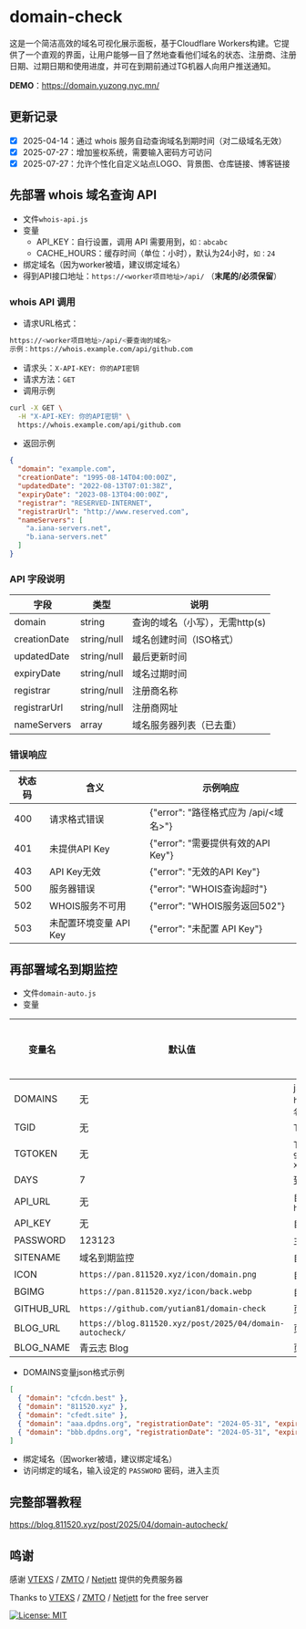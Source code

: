 # domain-check
这是一个简洁高效的域名可视化展示面板，基于Cloudflare Workers构建。它提供了一个直观的界面，让用户能够一目了然地查看他们域名的状态、注册商、注册日期、过期日期和使用进度，并可在到期前通过TG机器人向用户推送通知。

**DEMO**：<https://domain.yuzong.nyc.mn/>  

## 更新记录

- [x] 2025-04-14：通过 whois 服务自动查询域名到期时间（对二级域名无效）
- [x] 2025-07-27：增加鉴权系统，需要输入密码方可访问
- [x] 2025-07-27：允许个性化自定义站点LOGO、背景图、仓库链接、博客链接

## 先部署 whois 域名查询 API
- 文件`whois-api.js`
- 变量
  - API_KEY：自行设置，调用 API 需要用到，`如：abcabc`
  - CACHE_HOURS：缓存时间（单位：小时），默认为24小时，`如：24`
- 绑定域名（因为worker被墙，建议绑定域名）
- 得到API接口地址：`https://<worker项目地址>/api/` （**末尾的/必须保留**）

### whois API 调用
- 请求URL格式：
```bash
https://<worker项目地址>/api/<要查询的域名>
示例：https://whois.example.com/api/github.com
```
- 请求头：`X-API-KEY: 你的API密钥`
- 请求方法：`GET`
- 调用示例
```bash
curl -X GET \
  -H "X-API-KEY: 你的API密钥" \
  https://whois.example.com/api/github.com
```
- 返回示例
```json
{
  "domain": "example.com",
  "creationDate": "1995-08-14T04:00:00Z",
  "updatedDate": "2022-08-13T07:01:38Z",
  "expiryDate": "2023-08-13T04:00:00Z",
  "registrar": "RESERVED-INTERNET",
  "registrarUrl": "http://www.reserved.com",
  "nameServers": [
    "a.iana-servers.net",
    "b.iana-servers.net"
  ]
}
```

### API 字段说明
| 字段           | 类型          | 说明            |
| ------------ | ----------- | ------------- |
| domain       | string      | 查询的域名（小写），无需http(s)     |
| creationDate | string/null | 域名创建时间（ISO格式） |
| updatedDate  | string/null | 最后更新时间        |
| expiryDate   | string/null | 域名过期时间        |
| registrar    | string/null | 注册商名称         |
| registrarUrl | string/null | 注册商网址         |
| nameServers  | array       | 域名服务器列表（已去重）  |

### 错误响应
| 状态码 | 含义              | 示例响应                          |
| --- | --------------- | ----------------------------- |
| 400 | 请求格式错误          | {"error": "路径格式应为 /api/<域名>"} |
| 401 | 未提供API Key      | {"error": "需要提供有效的API Key"}   |
| 403 | API Key无效       | {"error": "无效的API Key"}       |
| 500 | 服务器错误           | {"error": "WHOIS查询超时"}        |
| 502 | WHOIS服务不可用      | {"error": "WHOIS服务返回502"}     |
| 503 | 未配置环境变量 API Key | {"error": "未配置 API Key"}      |

## 再部署域名到期监控
- 文件`domain-auto.js`
- 变量

| 变量名   | 默认值              | 示例说明                       | 是否必须 |
| ------- | ----------- | ----------------------------- | ------- |
| DOMAINS | 无          | json 文件直链地址：`https://gist.githubusercontent.com/用户名/gistID/raw/domains.json` | 是 |
| TGID    | 无          | TG 机器人 ID：`5868334288`   | 是   |
| TGTOKEN | 无          | TG 机器人 token：`9194882369:xxxxxxfwCD8vdtt0jyESsgL2-xxxxxx`      | 是 |
| DAYS    | 7           | 到期前几天提醒        | 否 | 
| API_URL | 无          | 自部署 whois api 接口：`https://whois.example.com/api/github.com`     | 是 |
| API_KEY | 无          | 自部署 whois api TOKEN     | 是 |
| PASSWORD | 123123     | 主页访问密码     | 是 |
| SITENAME | 域名到期监控    | 自定义站点名称    | 否 |
| ICON | `https://pan.811520.xyz/icon/domain.png` | 自定义站点LOGO，**必须是png格式**    | 否 |
| BGIMG | `https://pan.811520.xyz/icon/back.webp` | 自定义站点背景图    | 否 |
| GITHUB_URL | `https://github.com/yutian81/domain-check` | 页脚自定义github仓库地址   | 否 |
| BLOG_URL | `https://blog.811520.xyz/post/2025/04/domain-autocheck/` | 页脚自定义博客地址   | 否 |
| BLOG_NAME | 青云志 Blog    | 页脚自定义博客名称   | 否 |

- DOMAINS变量json格式示例
```json
[
  { "domain": "cfcdn.best" },
  { "domain": "811520.xyz" },
  { "domain": "cfedt.site" },
  { "domain": "aaa.dpdns.org", "registrationDate": "2024-05-31", "expirationDate": "2026-05-31", "system": "DigitalPlat", "systemURL": "https://dash.domain.digitalplat.org" },
  { "domain": "bbb.dpdns.org", "registrationDate": "2024-05-31", "expirationDate": "2026-05-31", "system": "DigitalPlat", "systemURL": "https://dash.domain.digitalplat.org" }
]
```

- 绑定域名（因worker被墙，建议绑定域名）
- 访问绑定的域名，输入设定的 `PASSWORD` 密码，进入主页

## 完整部署教程
https://blog.811520.xyz/post/2025/04/domain-autocheck/

## 鸣谢

感谢 [VTEXS](https://console.vtexs.com/) / [ZMTO](https://zmto.com/) / [Netjett](https://netjett.com/index.php) 提供的免费服务器

Thanks to [VTEXS](https://console.vtexs.com/) / [ZMTO](https://zmto.com/) / [Netjett](https://netjett.com/index.php) for the free server


[![License: MIT](https://img.shields.io/badge/License-MIT-yellow.svg)](https://opensource.org/licenses/MIT)
